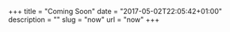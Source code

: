 +++
title = "Coming Soon"
date = "2017-05-02T22:05:42+01:00"
description = ""
slug = "now"
url = "now"
+++
